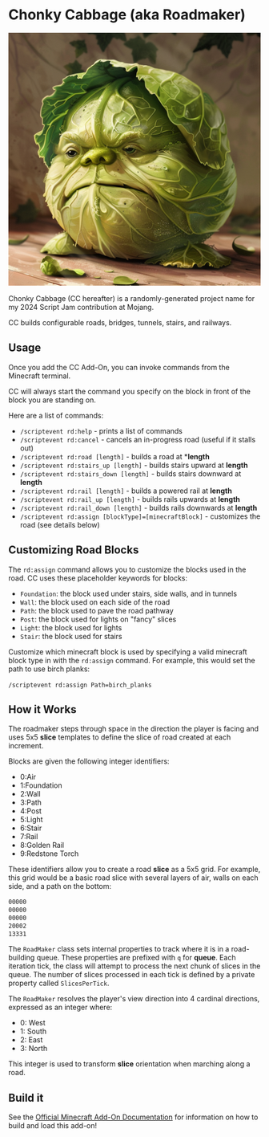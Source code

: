 # Chonky Cabbage (aka Roadmaker)

![A silly picture of a round cabbage with a human face](cabbage.png)

Chonky Cabbage (CC hereafter) is a randomly-generated project name for my 2024 Script Jam contribution at Mojang.

CC builds configurable roads, bridges, tunnels, stairs, and railways.

## Usage

Once you add the CC Add-On, you can invoke commands from the Minecraft terminal.

CC will always start the command you specify on the block in front of the block you are standing on.

Here are a list of commands:

- `/scriptevent rd:help` - prints a list of commands
- `/scriptevent rd:cancel` - cancels an in-progress road (useful if it stalls out)
- `/scriptevent rd:road [length]` - builds a road at ***length**
- `/scriptevent rd:stairs_up [length]` - builds stairs upward at **length**
- `/scriptevent rd:stairs_down [length]` - builds stairs downward at **length**
- `/scriptevent rd:rail [length]` - builds a powered rail at **length**
- `/scriptevent rd:rail_up [length]` - builds rails upwards at **length**
- `/scriptevent rd:rail_down [length]` - builds rails downwards at **length**
- `/scriptevent rd:assign [blockType]=[minecraftBlock]` - customizes the road (see details below)

## Customizing Road Blocks

The `rd:assign` command allows you to customize the blocks used in the road. CC uses
these placeholder keywords for blocks:

- `Foundation`: the block used under stairs, side walls, and in tunnels
- `Wall`: the block used on each side of the road
- `Path`: the block used to pave the road pathway
- `Post`: the block used for lights on "fancy" slices
- `Light`: the block used for lights
- `Stair`: the block used for stairs

Customize which minecraft block is used by specifying a valid minecraft block type
in with the `rd:assign` command. For example, this would set the path to use birch planks:

`/scriptevent rd:assign Path=birch_planks`

## How it Works

The roadmaker steps through space in the direction the player is facing and uses 5x5
**slice** templates to define the slice of road created at each increment.

Blocks are given the following integer identifiers:

- 0:Air
- 1:Foundation
- 2:Wall
- 3:Path
- 4:Post
- 5:Light
- 6:Stair
- 7:Rail
- 8:Golden Rail
- 9:Redstone Torch

These identifiers allow you to create a road **slice** as a 5x5 grid. For example,
this grid would be a basic road slice with several layers of air, walls on each
side, and a path on the bottom:

```
00000
00000
00000
20002
13331
```

The `RoadMaker` class sets internal properties to track where it is in a road-building
queue. These properties are prefixed with `q` for **queue**. Each iteration tick, the
class will attempt to process the next chunk of slices in the queue. The number of slices
processed in each tick is defined by a private property called `SlicesPerTick`.

The `RoadMaker` resolves the player's view direction into 4 cardinal directions, expressed
as an integer where:

- 0: West
- 1: South
- 2: East
- 3: North

This integer is used to transform **slice** orientation when marching along a road.

## Build it

See the [Official Minecraft Add-On Documentation](https://learn.microsoft.com/en-us/minecraft/creator/documents/gettingstarted?view=minecraft-bedrock-stable&tabs=Windows10)
for information on how to build and load this add-on!